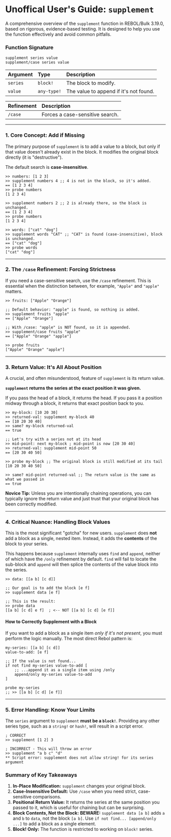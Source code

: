 # Unoffical User's Guide: `supplement`

A comprehensive overview of the `supplement` function in REBOL/Bulk 3.19.0, based on rigorous, evidence-based testing. It is designed to help you use the function effectively and avoid common pitfalls.

### Function Signature

```rebol
supplement series value
supplement/case series value
```

| Argument | Type     | Description                                |
| :------- | :------- | :----------------------------------------- |
| `series` | `block!` | The block to modify.                       |
| `value`  | `any-type!` | The value to append if it's not found.     |

| Refinement | Description                     |
| :--------- | :------------------------------ |
| `/case`    | Forces a case-sensitive search. |

---

### 1. Core Concept: Add if Missing

The primary purpose of `supplement` is to add a value to a block, but only if that value doesn't already exist in the block. It modifies the original block directly (it is "destructive").

The default search is **case-insensitive**.

```rebol
>> numbers: [1 2 3]
>> supplement numbers 4 ;; 4 is not in the block, so it's added.
== [1 2 3 4]
>> probe numbers
[1 2 3 4]

>> supplement numbers 2 ;; 2 is already there, so the block is unchanged.
== [1 2 3 4]
>> probe numbers
[1 2 3 4]

>> words: ["cat" "dog"]
>> supplement words "CAT" ;; "CAT" is found (case-insensitive), block is unchanged.
== ["cat" "dog"]
>> probe words
["cat" "dog"]
```

---

### 2. The `/case` Refinement: Forcing Strictness

If you need a case-sensitive search, use the `/case` refinement. This is essential when the distinction between, for example, `"Apple"` and `"apple"` matters.

```rebol
>> fruits: ["Apple" "Orange"]

;; Default behavior: "apple" is found, so nothing is added.
>> supplement fruits "apple"
== ["Apple" "Orange"]

;; With /case: "apple" is NOT found, so it is appended.
>> supplement/case fruits "apple"
== ["Apple" "Orange" "apple"]

>> probe fruits
["Apple" "Orange" "apple"]
```

---

### 3. Return Value: It's All About Position

A crucial, and often misunderstood, feature of `supplement` is its return value.

**`supplement` returns the series at the exact position it was given.**

If you pass the head of a block, it returns the head. If you pass it a position midway through a block, it returns that exact position back to you.

```rebol
>> my-block: [10 20 30]
>> returned-val: supplement my-block 40
== [10 20 30 40]
>> same? my-block returned-val
== true

;; Let's try with a series not at its head
>> mid-point: next my-block ; mid-point is now [20 30 40]
>> returned-val: supplement mid-point 50
== [20 30 40 50]

>> probe my-block ;; The original block is still modified at its tail
[10 20 30 40 50]

>> same? mid-point returned-val ;; The return value is the same as what we passed in
== true
```

**Novice Tip:** Unless you are intentionally chaining operations, you can typically ignore the return value and just trust that your original block has been correctly modified.

---

### 4. Critical Nuance: Handling Block Values

This is the most significant "gotcha" for new users. `supplement` does **not** add a block as a single, nested item. Instead, it adds the **contents** of the block to your series.

This happens because `supplement` internally uses `find` and `append`, neither of which have the `/only` refinement by default. `find` will fail to locate the sub-block and `append` will then splice the contents of the value block into the series.

```rebol
>> data: [[a b] [c d]]

;; Our goal is to add the block [e f]
>> supplement data [e f]

;; This is the result:
>> probe data
[[a b] [c d] e f]  ; <-- NOT [[a b] [c d] [e f]]
```

#### **How to Correctly Supplement with a Block**

If you want to add a block as a single item *only if it's not present*, you must perform the logic manually. The most direct Rebol pattern is:

```rebol
my-series: [[a b] [c d]]
value-to-add: [e f]

;; If the value is not found...
if not find my-series value-to-add [
    ;; ...append it as a single item using /only
    append/only my-series value-to-add
]

probe my-series
;; >> [[a b] [c d] [e f]]
```

---

### 5. Error Handling: Know Your Limits

The `series` argument to `supplement` **must be a `block!`**.
Providing any other series type, such as a `string!` or `hash!`, will result in a script error.

```rebol
; CORRECT
>> supplement [1 2] 3

; INCORRECT - This will throw an error
>> supplement "a b c" "d"
** Script error: supplement does not allow string! for its series argument
```

### Summary of Key Takeaways

1. **In-Place Modification:** `supplement` changes your original block.
2. **Case-Insensitive Default:** Use `/case` when you need strict, case-sensitive comparisons.
3. **Positional Return Value:** It returns the series at the same position you passed to it, which is useful for chaining but can be surprising.
4. **Block Contents, Not the Block:** **BEWARE:** `supplement data [a b]` adds `a` and `b` to `data`, not the block `[a b]`. Use `if not find... [append/only ...]` to add a block as a single element.
5. **Block! Only:** The function is restricted to working on `block!` series.

